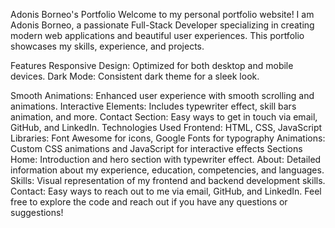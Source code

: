 Adonis Borneo's Portfolio
Welcome to my personal portfolio website! I am Adonis Borneo, a passionate Full-Stack Developer specializing in creating modern web applications and beautiful user experiences. This portfolio showcases my skills, experience, and projects.

Features
Responsive Design: Optimized for both desktop and mobile devices.
Dark Mode: Consistent dark theme for a sleek look.


Smooth Animations: Enhanced user experience with smooth scrolling and animations.
Interactive Elements: Includes typewriter effect, skill bars animation, and more.
Contact Section: Easy ways to get in touch via email, GitHub, and LinkedIn.
Technologies Used
Frontend: HTML, CSS, JavaScript
Libraries: Font Awesome for icons, Google Fonts for typography
Animations: Custom CSS animations and JavaScript for interactive effects
Sections
Home: Introduction and hero section with typewriter effect.
About: Detailed information about my experience, education, competencies, and languages.
Skills: Visual representation of my frontend and backend development skills.
Contact: Easy ways to reach out to me via email, GitHub, and LinkedIn.
Feel free to explore the code and reach out if you have any questions or suggestions!

